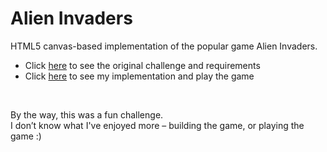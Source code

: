 # Alien Invaders

HTML5 canvas-based implementation of the popular game Alien Invaders.

- Click [here](https://claudiu-codreanu.github.io/alien-invaders/challenge.html) to see the original challenge and requirements
- Click [here](https://claudiu-codreanu.github.io/alien-invaders/game.html) to see my implementation and play the game

<br>

By the way, this was a fun challenge.  
I don’t know what I've enjoyed more – building the game, or playing the game :)